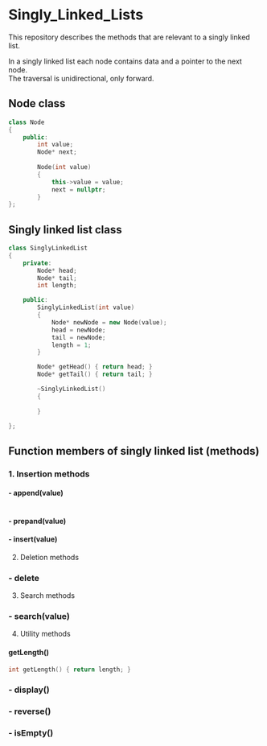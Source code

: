 # Singly_Linked_Lists
This repository describes the methods that are relevant to a singly linked list.

In a singly linked list each node contains data and a pointer to the next node. <br>
The traversal is unidirectional, only forward.

## Node class 

```cpp
class Node 
{
    public:
        int value;
        Node* next;
    
        Node(int value)
        {
            this->value = value;
            next = nullptr;
        }
};
```

## Singly linked list class

```cpp
class SinglyLinkedList
{
    private:
        Node* head;
        Node* tail;
        int length;

    public:
        SinglyLinkedList(int value)
        {
            Node* newNode = new Node(value);
            head = newNode;
            tail = newNode;
            length = 1;
        }

        Node* getHead() { return head; } 
        Node* getTail() { return tail; }

        ~SinglyLinkedList()
        {
          
        }

};
```

## Function members of singly linked list (methods)

### 1. Insertion methods
#### - append(value)
```cpp

```
#### - prepand(value)
#### - insert(value)

2. Deletion methods
### - delete

3. Search methods
### - search(value)

4. Utility methods
#### getLength()
```cpp
int getLength() { return length; }
```
### - display()
### - reverse()
### - isEmpty()
